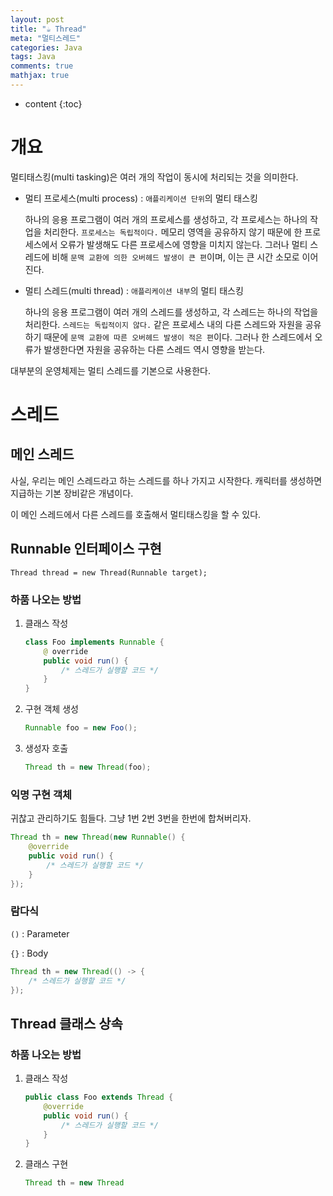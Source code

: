 ```yaml
---
layout: post
title: "☕ Thread"
meta: "멀티스레드"
categories: Java
tags: Java
comments: true
mathjax: true
---
```




* content
{:toc}
# 개요

멀티태스킹(multi tasking)은 여러 개의 작업이 동시에 처리되는 것을 의미한다.

- 멀티 프로세스(multi process) : `애플리케이션 단위`의 멀티 태스킹

  하나의 응용 프로그램이 여러 개의 프로세스를 생성하고, 각 프로세스는 하나의 작업을 처리한다. `프로세스는 독립적이다.` 메모리 영역을 공유하지 않기 때문에 한 프로세스에서 오류가 발생해도 다른 프로세스에 영향을 미치지 않는다.  그러나 멀티 스레드에 비해 `문맥 교환에 의한 오버헤드 발생이 큰 편`이며, 이는 큰 시간 소모로 이어진다.

  

- 멀티 스레드(multi thread) : `애플리케이션 내부`의 멀티 태스킹

  하나의 응용 프로그램이 여러 개의 스레드를 생성하고, 각 스레드는 하나의 작업을 처리한다.  `스레드는 독립적이지 않다.` 같은 프로세스 내의 다른 스레드와 자원을 공유하기 때문에 `문맥 교환에 따른 오버헤드 발생이 적은 편`이다. 그러나 한 스레드에서 오류가 발생한다면 자원을 공유하는 다른 스레드 역시 영향을 받는다.

대부분의 운영체제는 멀티 스레드를 기본으로 사용한다.



# 스레드

## 메인 스레드

사실, 우리는 메인 스레드라고 하는 스레드를 하나 가지고 시작한다. 캐릭터를 생성하면 지급하는 기본 장비같은 개념이다. 

이 메인 스레드에서 다른 스레드를 호출해서 멀티태스킹을 할 수 있다.

## Runnable 인터페이스 구현

```
Thread thread = new Thread(Runnable target);
```

### 하품 나오는 방법

1. 클래스 작성

   ```java
   class Foo implements Runnable {
       @ override
       public void run() {
           /* 스레드가 실행할 코드 */
       }
   }
   ```

1. 구현 객체 생성

   ```java
   Runnable foo = new Foo();
   ```

1. 생성자 호출

   ```java
   Thread th = new Thread(foo);
   ```

### 익명 구현 객체

귀찮고 관리하기도 힘들다. 그냥 1번 2번 3번을 한번에 합쳐버리자.

```java
Thread th = new Thread(new Runnable() {
    @override
    public void run() {
        /* 스레드가 실행할 코드 */
    }
});
```

### 람다식

`()` : Parameter

`{}` : Body

```java
Thread th = new Thread(() -> {
    /* 스레드가 실행할 코드 */
});
```

## Thread 클래스 상속

### 하품 나오는 방법

1. 클래스 작성

   ```java
   public class Foo extends Thread {
       @override
       public void run() {
           /* 스레드가 실행할 코드 */
       }
   }
   ```

1. 클래스 구현

   ```java
   Thread th = new Thread
   ```

   
